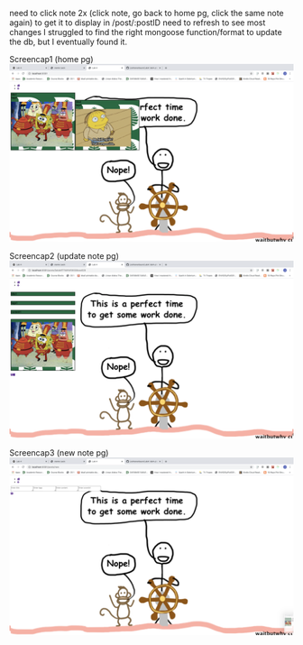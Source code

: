 need to click note 2x (click note, go back to home pg, click the same note again) to get it to display in /post/:postID need to refresh to see most changes
I struggled to find the right mongoose function/format to update the db, but I eventually found it.

Screencap1 (home pg)
![Alt text](screencap1.png?raw=true)

Screencap2 (update note pg)
![Alt text](screencap2.png?raw=true)

Screencap3 (new note pg)
![Alt text](screencap3.png?raw=true)
